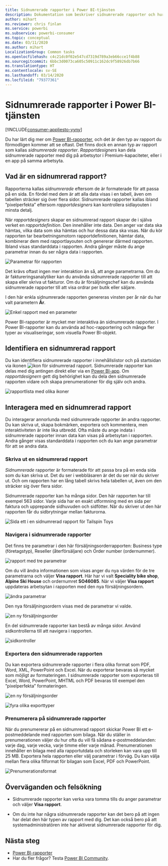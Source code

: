 ```yaml
---
title: Sidnumrerade rapporter i Power BI-tjänsten
description: Dokumentation som beskriver sidnumrerade rapporter och hur du visar dem i Power BI-tjänsten
author: mihart
ms.reviewer: chris finlan
ms.service: powerbi
ms.subservice: powerbi-consumer
ms.topic: conceptual
ms.date: 03/11/2020
ms.author: mihart
LocalizationGroup: Common tasks
ms.openlocfilehash: c4c21dc0f02e547cd7319d789a3eb66cce1f4b88
ms.sourcegitcommit: 6bbc3d0073ca605c50911c162dc9f58926db7b66
ms.translationtype: HT
ms.contentlocale: sv-SE
ms.lasthandoff: 03/14/2020
ms.locfileid: "79377361"
---
```

# <a name="paginated-reports-in-the-power-bi-service"></a>Sidnumrerade rapporter i Power BI-tjänsten

[!INCLUDE[consumer-appliesto-yyny](../includes/consumer-appliesto-yyny.md)]

Du har lärt dig mer om [Power BI-rapporter](end-user-reports.md), och det är den typ av rapport du förmodligen kommer att se oftast. Det finns dock en annan typ av rapport som kallas *sidnumrerade rapporter*. *Rapportdesigners* kan dela sidnumrerade rapporter med dig på arbetsytor i Premium-kapaciteter, eller i en app på samma arbetsyta. 

## <a name="what-is-a-paginated-report"></a>Vad är en sidnumrerad rapport?

Rapporterna kallas *sidnumrerade* eftersom de är formaterade för att passa på en sida. En fördel med dem är att alla data visas i en tabell, även om tabellen sträcker sig över flera sidor. Sidnumrerade rapporter kallas ibland ”pixelperfekta” eftersom *rapportdesigners* kan kontrollera sidlayouten i minsta detalj.

När *rapportdesigners* skapar en sidnumrerad rapport skapar de i själva verket en *rapportdefinition*. Den innehåller inte data. Den anger var data ska hämtas, vilka data som ska hämtas och hur dessa data ska visas. När du kör rapporten tar bearbetningsmotorn rapportdefinitionen, hämtar data, kombinerar dem med rapportlayouten och genererar därmed rapporten. Ibland visas standarddata i rapporten. Andra gånger måste du ange parametrar innan du ser några data i rapporten. 

   ![Parametrar för rapporten](./media/end-user-paginated-report/power-bi-report-parameters.png)

Det krävs oftast ingen mer interaktion än så, att ange parametrarna. Om du är faktureringsanalytiker kan du använda sidnumrerade rapporter till att skapa eller skriva ut fakturor. Om du är försäljningschef kan du använda sidnumrerade rapporter till att visa ordrar per butik eller säljare. 

I den här enkla sidnumrerade rapporten genereras vinsten per år när du har valt parametern **År**. 

![Enkel rapport med en parameter](./media/end-user-paginated-report/power-bi-report-simple.png)

Power BI-rapporter är mycket mer interaktiva än sidnumrerade rapporter. I Power BI-rapporter kan du använda ad hoc-rapportering och många fler typer av visualiseringar, som visuella Power BI-objekt.

## <a name="identify-a-paginated-report"></a>Identifiera en sidnumrerad rapport

Du kan identifiera sidnumrerade rapporter i innehållslistor och på startsidan via ikonen ![ikon för sidnumrerad rapport](media/end-user-paginated-report/power-bi-report-icon.png).  Sidnumrerade rapporter kan delas med dig antingen direkt eller via en [Power BI-app](end-user-apps.md). Om *rapportdesignern* gett dig behörighet kan du dela den sidnumrerade rapporten vidare och skapa prenumerationer för dig själv och andra.

![rapportlista med olika ikoner](./media/end-user-paginated-report/power-bi-report-list.png)

## <a name="interact-with-a-paginated-report"></a>Interagera med en sidnumrerad rapport

Du interagerar annorlunda med sidnumrerade rapporter än andra rapporter. Du kan skriva ut, skapa bokmärken, exportera och kommentera, men interaktiviteten är inte lika utbredd. Ofta måste du ange indata i sidnumrerade rapporter innan data kan visas på arbetsytan i rapporten.  Andra gånger visas standarddata i rapporten och du kan ange parametrar för att se andra data.

### <a name="print-a-paginated-report"></a>Skriva ut en sidnumrerad rapport

*Sidnumrerade* rapporter är formaterade för att passa bra på en enda sida som du kan skriva ut. Det du ser i webbläsaren är det du ser när du skriver ut. Och om rapporten har en lång tabell skrivs hela tabellen ut, även om den sträcker sig över flera sidor. 

Sidnumrerade rapporter kan ha många sidor. Den här rapporten har till exempel 563 sidor. Varje sida har en exakt utformning med en sida per faktura och upprepande sidhuvuden och sidfötter. När du skriver ut den här rapporten får du sidbrytningar mellan fakturorna.

   ![Sida ett i en sidnumrerad rapport för Tailspin Toys](./media/end-user-paginated-report/power-bi-paginated-500.png)


### <a name="navigate-the-paginated-report"></a>Navigera i sidnumrerade rapporter

Det finns tre parametrar i den här försäljningsorderrapporten: Business type (företagstyp), Reseller (återförsäljare) och Order number (ordernummer). 

![rapport med tre parametrar](./media/end-user-paginated-report/power-bi-parameter.png)

Om du vill ändra informationen som visas anger du nya värden för de tre parametrarna och väljer **Visa rapport**. Här har vi valt **Speciality bike shop**, **Alpine Ski House** och ordernumret **SO46085**. När vi väljer **Visa rapport** uppdateras arbetsytan i rapporten med den nya försäljningsordern.

![ändra parametrar](./media/end-user-paginated-report/power-bi-order.png)

Den nya försäljningsordern visas med de parametrar vi valde. 

![en ny försäljningsorder](./media/end-user-paginated-report/power-bi-new-order.png)

En del sidnumrerade rapporter kan bestå av många sidor.  Använd sidkontrollerna till att navigera i rapporten. 

![sidkontroller](./media/end-user-paginated-report/power-bi-page.png)

### <a name="export-the-paginated-report"></a>Exportera den sidnumrerade rapporten
Du kan exportera sidnumrerade rapporter i flera olika format som PDF, Word, XML, PowerPoint och Excel. När du exporterar bevaras så mycket som möjligt av formateringen. I sidnumrerade rapporter som exporteras till Excel, Word, PowerPoint, MHTML och PDF bevaras till exempel den ”pixelperfekta” formateringen. 

![en ny försäljningsorder](./media/end-user-paginated-report/power-bi-exporting.png)

![fyra olika exporttyper](./media/end-user-paginated-report/power-bi-four.png)

### <a name="subscribe-to-the-paginated-report"></a>Prenumerera på sidnumrerade rapporter
När du prenumererar på en sidnumrerad rapport skickar Power BI ett e-postmeddelande med rapporten som bilaga. När du ställer in prenumerationen väljer du hur ofta du vill få sådana e-postmeddelanden: varje dag, varje vecka, varje timme eller varje månad. Prenumerationen innehåller en bilaga med alla rapportutdata och storleken kan vara upp till 25 MB. Exportera hela rapporten eller välj parametrar i förväg. Du kan välja mellan flera olika filformat för bilagan som Excel, PDF och PowerPoint.  

![Prenumerationsformat](./media/end-user-paginated-report/power-bi-export-list.png)

## <a name="considerations-and-troubleshooting"></a>Överväganden och felsökning

- Sidnumrerade rapporter kan verka vara tomma tills du anger parametrar och väljer **Visa rapport**.

- Om du inte har några sidnumrerade rapporter kan det bero på att ingen har delat den här typen av rapport med dig. Det kan också bero på att systemadministratören inte har aktiverat sidnumrerade rapporter för dig. 

 

## <a name="next-steps"></a>Nästa steg
- [Power BI-rapporter](end-user-reports.md)
- Har du fler frågor? Testa [Power BI Community](https://community.powerbi.com/).

